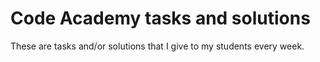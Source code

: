 # Code Academy tasks and solutions

These are tasks and/or solutions that I give to my students every week.

